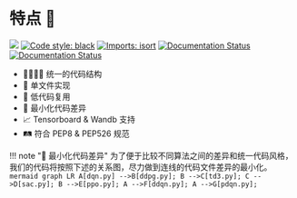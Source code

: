 # 特点 🤖

[<img src="https://img.shields.io/badge/license-MIT-blue">](https://sdpkjc.coding.net/public/abcdrl/abcdrl/git/)
[![Code style: black](https://img.shields.io/badge/code%20style-black-000000.svg)](https://github.com/psf/black)
[![Imports: isort](https://img.shields.io/badge/%20imports-isort-%231674b1?style=flat&labelColor=ef8336)](https://pycqa.github.io/isort/)
[![Documentation Status](https://img.shields.io/badge/docs-latest-brightgreen.svg?style=flat)](https://docs.abcdrl.xyz)
[![Documentation Status](https://img.shields.io/badge/中文文档-最新-brightgreen.svg)](https://docs.abcdrl.xyz/zh)

- 👨‍👩‍👧‍👦 统一的代码结构
- 📄 单文件实现
- 🐷 低代码复用
- 📐 最小化代码差异
- 📈 Tensorboard & Wandb 支持
- 🛤 符合 PEP8 & PEP526 规范

!!! note "📐 最小化代码差异"
    为了便于比较不同算法之间的差异和统一代码风格，我们的代码将按照下述的关系图，尽力做到连线的代码文件差异的最小化。
    ``` mermaid
    graph LR
    A[dqn.py] -->B[ddpg.py];
    B -->C[td3.py];
    C -->D[sac.py];
    B -->E[ppo.py];
    A -->F[ddqn.py];
    A -->G[pdqn.py];
    ```

